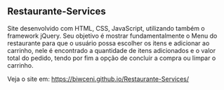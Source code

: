## Restaurante-Services

Site desenvolvido com HTML, CSS, JavaScript, utilizando também o framework jQuery. Seu objetivo é mostrar fundamentalmente o Menu do restaurante para que o usuário possa escolher os itens e adicionar ao carrinho, nele é encontrado a quantidade de itens adicionados e o valor total do pedido, tendo por fim a opção de concluir a compra ou limpar o carrinho.

Veja o site em: https://biwceni.github.io/Restaurante-Services/
